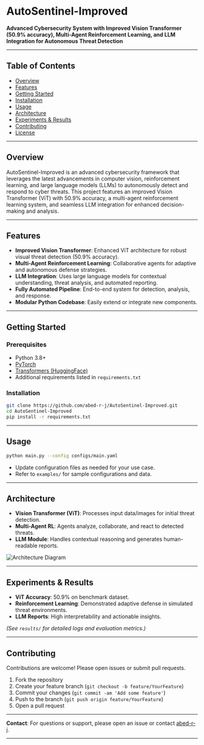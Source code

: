 # AutoSentinel-Improved

**Advanced Cybersecurity System with Improved Vision Transformer (50.9% accuracy), Multi-Agent Reinforcement Learning, and LLM Integration for Autonomous Threat Detection**

---

## Table of Contents

- [Overview](#overview)
- [Features](#features)
- [Getting Started](#getting-started)
- [Installation](#installation)
- [Usage](#usage)
- [Architecture](#architecture)
- [Experiments & Results](#experiments--results)
- [Contributing](#contributing)
- [License](#license)

---

## Overview

AutoSentinel-Improved is an advanced cybersecurity framework that leverages the latest advancements in computer vision, reinforcement learning, and large language models (LLMs) to autonomously detect and respond to cyber threats. This project features an improved Vision Transformer (ViT) with 50.9% accuracy, a multi-agent reinforcement learning system, and seamless LLM integration for enhanced decision-making and analysis.

---

## Features

- **Improved Vision Transformer**: Enhanced ViT architecture for robust visual threat detection (50.9% accuracy).
- **Multi-Agent Reinforcement Learning**: Collaborative agents for adaptive and autonomous defense strategies.
- **LLM Integration**: Uses large language models for contextual understanding, threat analysis, and automated reporting.
- **Fully Automated Pipeline**: End-to-end system for detection, analysis, and response.
- **Modular Python Codebase**: Easily extend or integrate new components.

---

## Getting Started

### Prerequisites

- Python 3.8+
- [PyTorch](https://pytorch.org/)
- [Transformers (HuggingFace)](https://huggingface.co/transformers/)
- Additional requirements listed in `requirements.txt`

### Installation

```bash
git clone https://github.com/abed-r-j/AutoSentinel-Improved.git
cd AutoSentinel-Improved
pip install -r requirements.txt
```

---

## Usage

```bash
python main.py --config configs/main.yaml
```

- Update configuration files as needed for your use case.
- Refer to `examples/` for sample configurations and data.

---

## Architecture

- **Vision Transformer (ViT)**: Processes input data/images for initial threat detection.
- **Multi-Agent RL**: Agents analyze, collaborate, and react to detected threats.
- **LLM Module**: Handles contextual reasoning and generates human-readable reports.

![Architecture Diagram](docs/architecture.png) <!-- Add your diagram if available -->

---

## Experiments & Results

- **ViT Accuracy**: 50.9% on benchmark dataset.
- **Reinforcement Learning**: Demonstrated adaptive defense in simulated threat environments.
- **LLM Reports**: High interpretability and actionable insights.

*(See `results/` for detailed logs and evaluation metrics.)*

---

## Contributing

Contributions are welcome! Please open issues or submit pull requests.

1. Fork the repository
2. Create your feature branch (`git checkout -b feature/YourFeature`)
3. Commit your changes (`git commit -am 'Add some feature'`)
4. Push to the branch (`git push origin feature/YourFeature`)
5. Open a pull request

---

**Contact**: For questions or support, please open an issue or contact [abed-r-j](https://github.com/abed-r-j).

---
